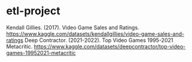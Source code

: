 # etl-project

Kendall Gillies. (2017). Video Game Sales and Ratings. https://www.kaggle.com/datasets/kendallgillies/video-game-sales-and-ratings
Deep Contractor. (2021-2022). Top Video Games 1995-2021 Metacritic. https://www.kaggle.com/datasets/deepcontractor/top-video-games-19952021-metacritic
